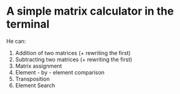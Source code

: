 # A simple matrix calculator in the terminal
He can:
1. Addition of two matrices (+ rewriting the first)
2. Subtracting two matrices (+ rewriting the first)
3. Matrix assignment
4. Element - by - element comparison
5. Transposition
6. Element Search

